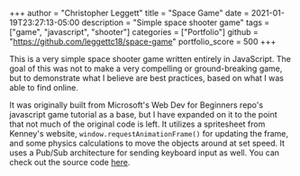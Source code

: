 +++
author = "Christopher Leggett"
title = "Space Game"
date = 2021-01-19T23:27:13-05:00
description = "Simple space shooter game"
tags = ["game", "javascript", "shooter"]
categories = ["Portfolio"]
github = "https://github.com/leggettc18/space-game"
portfolio_score = 500
+++

This is a very simple space shooter game written entirely in JavaScript. The goal of this 
was not to make a very compelling or ground-breaking game, but to demonstrate what I believe
are best practices, based on what I was able to find online.

<!--more-->

It was originally built from Microsoft's Web Dev for Beginners repo's javascript game tutorial
as a base, but I have expanded on it to the point that not much of the original code is left.
It utilizes a spritesheet from Kenney's website, `window.requestAnimationFrame()` for
updating the frame, and some physics calculations to move the objects around at set speed.
It uses a Pub/Sub architecture for sending keyboard input as well. You can check out the source
code [here](https://github.com/leggettc18/space-game).